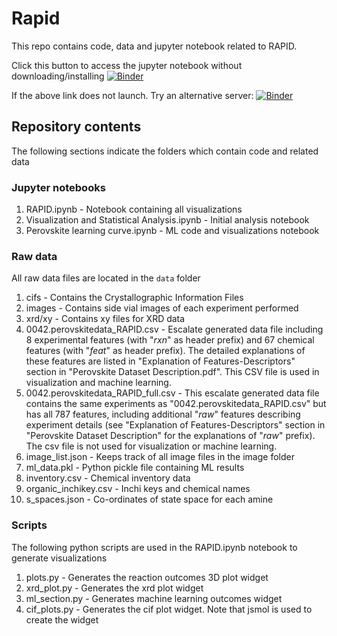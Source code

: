 # Rapid
This repo contains code, data and jupyter notebook related to RAPID.

Click this button to access the jupyter notebook without downloading/installing [![Binder](https://mybinder.org/badge_logo.svg)](https://mybinder.org/v2/gh/darkreactions/rapid/master?filepath=RAPID.ipynb)

If the above link does not launch. Try an alternative server: [![Binder](https://notebooks.gesis.org/binder/badge_logo.svg)](https://notebooks.gesis.org/binder/v2/gh/darkreactions/rapid/HEAD?filepath=RAPID.ipynb)

## Repository contents
The following sections indicate the folders which contain code and related data

### Jupyter notebooks

1. RAPID.ipynb - Notebook containing all visualizations
2. Visualization and Statistical Analysis.ipynb - Initial analysis notebook
3. Perovskite learning curve.ipynb - ML code and visualizations notebook

### Raw data
All raw data files are located in the ```data``` folder

1. cifs - Contains the Crystallographic Information Files
2. images - Contains side vial images of each experiment performed
3. xrd/xy - Contains xy files for XRD data
4. 0042.perovskitedata_RAPID.csv - Escalate generated data file including 8 experimental features (with "_rxn_" as header prefix) and 67 chemical features (with "_feat_" as header prefix). The detailed explanations of these features are listed in "Explanation of Features-Descriptors" section in "Perovskite Dataset Description.pdf". This CSV file is used in visualization and machine learning. 
5. 0042.perovskitedata_RAPID_full.csv - This escalate generated data file contains the same experiments as "0042.perovskitedata_RAPID.csv" but has all 787 features, including additional "_raw_" features describing experiment details (see "Explanation of Features-Descriptors" section in "Perovskite Dataset Description" for the explanations of "_raw_" prefix). The csv file is not used for visualization or machine learning. 
6. image_list.json - Keeps track of all image files in the image folder
7. ml_data.pkl - Python pickle file containing ML results
8. inventory.csv - Chemical inventory data
9. organic_inchikey.csv - Inchi keys and chemical names
10. s_spaces.json - Co-ordinates of state space for each amine

### Scripts
The following python scripts are used in the RAPID.ipynb notebook to generate visualizations

1. plots.py - Generates the reaction outcomes 3D plot widget
2. xrd_plot.py - Generates the xrd plot widget
3. ml_section.py - Generates machine learning outcomes widget
4. cif_plots.py - Generates the cif plot widget. Note that jsmol is used to create the widget
